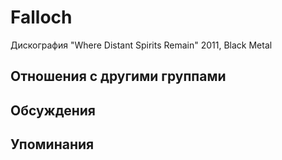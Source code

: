 # Falloch

Дискография
"Where Distant Spirits Remain" 2011, Black Metal

## Отношения с другими группами


## Обсуждения


## Упоминания

